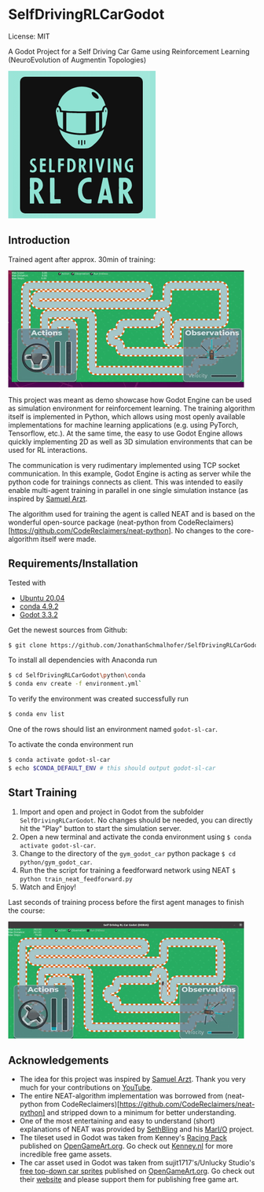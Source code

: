 SelfDrivingRLCarGodot
=======

License: MIT

A Godot Project for a Self Driving Car Game using Reinforcement Learning (NeuroEvolution of Augmentin Topologies)

![Last Seconds of Training Agent](doc/img/icon.png)


Introduction
------------

Trained agent after approx. 30min of training:

![Trained Agent Driving](doc/img/animation_result.gif)

This project was meant as demo showcase how Godot Engine can be used as simulation environment for reinforcement learning.
The training algorithm itself is implemented in Python, which allows using most openly available implementations for machine learning applications (e.g. using PyTorch, Tensorflow, etc.).
At the same time, the easy to use Godot Engine allows quickly implementing 2D as well as 3D simulation environments that can be used for RL interactions.
 
The communication is very rudimentary implemented using TCP socket communication. In this example, Godot Engine is acting as server while the python code for trainings connects as client. This was intended to easily enable multi-agent training in parallel in one single simulation instance (as inspired by [Samuel Arzt](https://www.youtube.com/watch?v=Aut32pR5PQA "YouTube video from Samuel Arzt").
 
The algorithm used for training the agent is called NEAT and is based on the wonderful open-source package (neat-python from CodeReclaimers)[https://github.com/CodeReclaimers/neat-python]. No changes to the core-algorithm itself were made.



Requirements/Installation
------------

Tested with

- [Ubuntu 20.04](https://ubuntu.com/download/desktop/thank-you?version=20.04.2.0&architecture=amd64 "Ubuntu 20.04.2.0 LTS Download Link")
- [conda 4.9.2](https://www.anaconda.com/products/individual "Anaconda Download Page")
- [Godot 3.3.2](https://www.google.com "Godot Engine Download Page")

Get the newest sources from Github:
```bash
$ git clone https://github.com/JonathanSchmalhofer/SelfDrivingRLCarGodot
```

To install all dependencies with Anaconda run
```bash
$ cd SelfDrivingRLCarGodot\python\conda
$ conda env create -f environment.yml`
```

To verify the environment was created successfully run
```bash
$ conda env list
```
One of the rows should list an environment named `godot-sl-car`.

To activate the conda environment run
```bash
$ conda activate godot-sl-car
$ echo $CONDA_DEFAULT_ENV # this should output godot-sl-car
```


Start Training
------------

1. Import and open and project in Godot from the subfolder `SelfDrivingRLCarGodot`. No changes should be needed, you can directly hit the "Play" button to start the simulation server.
2. Open a new terminal and activate the conda environment using `$ conda activate godot-sl-car`.
3. Change to the directory of the `gym_godot_car` python package `$ cd python/gym_godot_car`.
4. Run the the script for training a feedforward network using NEAT `$ python train_neat_feedforward.py`
4. Watch and Enjoy!

Last seconds of training process before the first agent manages to finish the course:

![Last Seconds of Training Agent](doc/img/animation_training.gif)


Acknowledgements
------------

* The idea for this project was inspired by [Samuel Arzt](https://www.youtube.com/watch?v=Aut32pR5PQA). Thank you very much for your contributions on [YouTube](https://www.youtube.com/c/SamuelArzt/videos).
* The entire NEAT-algorithm implementation was borrowed from (neat-python from CodeReclaimers)[https://github.com/CodeReclaimers/neat-python] and stripped down to a minimum for better understanding.
* One of the most entertaining and easy to understand (short) explanations of NEAT was provided by [SethBling](https://www.youtube.com/channel/UC8aG3LDTDwNR1UQhSn9uVrw) and his [MarI/O](https://www.youtube.com/watch?v=qv6UVOQ0F44) project.
* The tileset used in Godot was taken from Kenney's [Racing Pack](https://opengameart.org/content/racing-pack) published on [OpenGameArt.org](http://www.opengameart.org). Go check out [Kenney.nl](http://www.kenney.nl) for more incredible free game assets.
* The car asset used in Godot was taken from sujit1717's/Unlucky Studio's [free top-down car sprites](https://opengameart.org/content/free-top-down-car-sprites-by-unlucky-studio) published on [OpenGameArt.org](http://www.opengameart.org). Go check out their [website](http://unluckystudio.com/support-free-game-art/) and please support them for publishing free game art.
